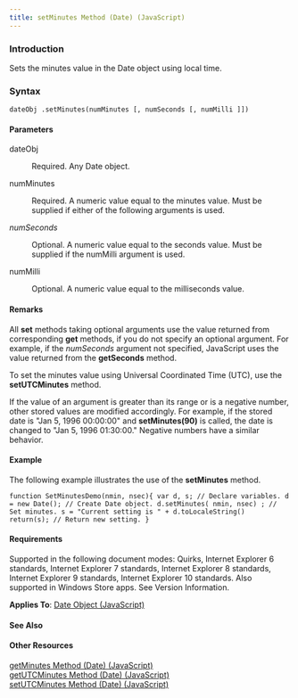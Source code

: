 ```yaml
---
title: setMinutes Method (Date) (JavaScript)
---
```


### Introduction 

 Sets the minutes value in the Date object using local time.

### Syntax 

```
dateObj .setMinutes(numMinutes [, numSeconds [, numMilli ]])
```

#### Parameters 

<div id="sectionSection0" class="section" name="collapseableSection" style="" expanded="true">
  <dl class="authored">
    <dt>
      <span class="parameter" sdata="paramReference" xmlns:util="util">dateObj</span>
    </dt>
    <dd>
      <p xmlns:util="util">
        Required. Any <span sdata="langKeyword" value="Date"><span class="keyword">Date</span></span> object.
      </p>
    </dd>
    <dt>
      <span class="parameter" sdata="paramReference" xmlns:util="util">numMinutes</span>
    </dt>
    <dd>
      <p xmlns:util="util">
        Required. A numeric value equal to the minutes value. Must be supplied if either of the following arguments is used.
      </p>
    </dd>
    <dt>
      <i xmlns:util="util">numSeconds</i>
    </dt>
    <dd>
      <p xmlns:util="util">
        Optional. A numeric value equal to the seconds value. Must be supplied if the <span class="parameter" sdata="paramReference">numMilli</span> argument is used.
      </p>
    </dd>
    <dt>
      <span class="parameter" sdata="paramReference" xmlns:util="util">numMilli</span>
    </dt>
    <dd>
      <p xmlns:util="util">
        Optional. A numeric value equal to the milliseconds value.
      </p>
    </dd>
  </dl>
</div>

#### Remarks 

<div id="languageReferenceRemarksSection" class="section" name="collapseableSection" style="">
  <p xmlns:util="util">
    All <b>set</b> methods taking optional arguments use the value returned from corresponding <b>get</b> methods, if you do not specify an optional argument. For example, if the <i>numSeconds</i>
    argument not specified, JavaScript uses the value returned from the <b>getSeconds</b> method.
  </p>
  <p xmlns:util="util">
    To set the minutes value using Universal Coordinated Time (UTC), use the <b>setUTCMinutes</b> method.
  </p>
  <p xmlns:util="util">
    If the value of an argument is greater than its range or is a negative number, other stored values are modified accordingly. For example, if the stored date is "Jan 5, 1996 00:00:00" and
    <b>setMinutes(90)</b> is called, the date is changed to "Jan 5, 1996 01:30:00." Negative numbers have a similar behavior.
  </p>
</div>

#### Example 

<p xmlns:util="util">
  The following example illustrates the use of the <b>setMinutes</b> method.
</p>

```
function SetMinutesDemo(nmin, nsec){ var d, s; // Declare variables. d = new Date(); // Create Date object. d.setMinutes( nmin, nsec) ; // Set minutes. s = "Current setting is " + d.toLocaleString()
return(s); // Return new setting. }
```

#### Requirements 

<div id="requirementsTitleSection" class="section" name="collapseableSection" style="">
  <p xmlns:util="util"></p>
  <p>
    Supported in the following document modes: Quirks, Internet Explorer 6 standards, Internet Explorer 7 standards, Internet Explorer 8 standards, Internet Explorer 9 standards, Internet Explorer 10
    standards. Also supported in Windows Store apps. See Version Information.
  </p>
  <p xmlns:util="util">
    <b>Applies To</b>: <span sdata="link"><a href="ce2202bb-7ec9-4f5a-bf48-3a04feff283e.htm">Date Object (JavaScript)</a></span>
  </p>
</div>

#### See Also 

<div id="seeAlsoSection" class="section" name="collapseableSection" style="">
  <h4 class="subHeading">
    Other Resources
  </h4>
  <div class="seeAlsoStyle">
    <span sdata="link" xmlns:util="util"><a href="d4139b5d-04e1-474c-9a83-e9d40597243a.htm">getMinutes Method (Date) (JavaScript)</a></span>
  </div>
  <div class="seeAlsoStyle">
    <span sdata="link" xmlns:util="util"><a href="b6d92543-b285-4e46-8f47-bba36e53fabd.htm">getUTCMinutes Method (Date) (JavaScript)</a></span>
  </div>
  <div class="seeAlsoStyle">
    <span sdata="link" xmlns:util="util"><a href="2415e788-6d28-46dd-a103-0931a1fd1446.htm">setUTCMinutes Method (Date) (JavaScript)</a></span>
  </div>
</div>

